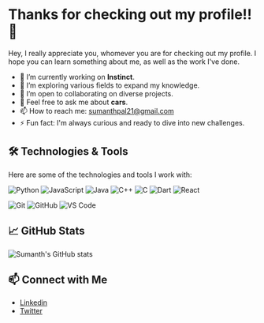 # Thanks for checking out my profile!! 👋

Hey, I really appreciate you, whomever you are for checking out my profile. I hope you can learn something about me, as well as the work I've done. 

- 🔭 I’m currently working on **Instinct**.
- 🌱 I’m exploring various fields to expand my knowledge.
- 🤝 I’m open to collaborating on diverse projects.
- 💬 Feel free to ask me about **cars**.
- 📫 How to reach me: [sumanthpal21@gmail.com](mailto:sumanthpal21@gmail.com)
- ⚡ Fun fact: I'm always curious and ready to dive into new challenges.

## 🛠️ Technologies & Tools

Here are some of the technologies and tools I work with:

![Python](https://img.shields.io/badge/-Python-Intermediate-3776AB?style=flat&logo=python&logoColor=white)
![JavaScript](https://img.shields.io/badge/-JavaScript-Intermediate-F7DF1E?style=flat&logo=javascript&logoColor=black)
![Java](https://img.shields.io/badge/Java-Intermediate-007396?style=for-the-badge&logo=java&logoColor=white)
![C++](https://img.shields.io/badge/C%2B%2B-Intermediate-00599C?style=for-the-badge&logo=cplusplus&logoColor=white)
![C](https://img.shields.io/badge/C-Intermediate-A8B9CC?style=for-the-badge&logo=c&logoColor=white)
![Dart](https://img.shields.io/badge/Dart-Intermediate-0175C2?style=for-the-badge&logo=dart&logoColor=white)
![React](https://img.shields.io/badge/React-Intermediate-61DAFB?style=for-the-badge&logo=react&logoColor=black)

![Git](https://img.shields.io/badge/-Git-F05032?style=flat&logo=git&logoColor=white)
![GitHub](https://img.shields.io/badge/-GitHub-181717?style=flat&logo=github&logoColor=white)
![VS Code](https://img.shields.io/badge/-VS%20Code-007ACC?style=flat&logo=visual-studio-code&logoColor=white)

## 📈 GitHub Stats

![Sumanth's GitHub stats](https://github-readme-stats.vercel.app/api?username=SumanthPal&show_icons=true&theme=radical)

## 📫 Connect with Me

- [Linkedin](https://www.linkedin.com/in/sumanth-pallamreddy-88271b239/)
- [Twitter](https://x.com/sumanthpal_)
